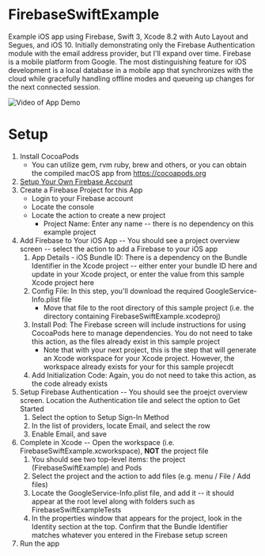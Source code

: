 # FirebaseSwiftExample
Example iOS app using Firebase, Swift 3, Xcode 8.2 with Auto Layout and Segues, and iOS 10. Initially demonstrating only the Firebase Authentication module with the email address provider, but I'll expand over time. Firebase is a mobile platform from Google. The most distinguishing feature for iOS development is a local database in a mobile app that synchronizes with the cloud while gracefully handling offline modes and queueing up changes for the next connected session.

![Video of App Demo](https://raw.githubusercontent.com/jeffcollier/FirebaseSwiftExample/master/FirebaseSwiftExample/Images/FirebaseSwiftExampleSignIn.gif)

# Setup
1. Install CocoaPods
    * You can utilize gem, rvm ruby, brew and others, or you can obtain the compiled macOS app from https://cocoapods.org
2. [Setup Your Own Firebase Account](https://firebase.google.com)
3. Create a Firebase Project for this App
    * Login to your Firebase account
    * Locate the console
    * Locate the action to create a new project
        * Project Name: Enter any name -- there is no dependency on this example project
4. Add Firebase to Your iOS App -- You should see a project overview screen -- select the action to add a Firebase to your iOS app
    1. App Details - iOS Bundle ID: There is a dependency on the Bundle Identifier in the Xcode project -- either enter your bundle ID here and update in your Xcode project, or enter the value from this sample Xcode project here
    2. Config File: In this step, you'll download the required GoogleService-Info.plist file
        * Move that file to the root directory of this sample project (i.e. the directory containing FirebaseSwiftExample.xcodeproj)
    3. Install Pod: The Firebase screen will include instructions for using CocoaPods here to manage dependencies. You do not need to take this action, as the files already exist in this sample project
        * Note that with your next project, this is the step that will generate an Xcode workspace for your Xcode project. However, the workspace already exists for your for this sample projecdt
    4. Add Initialization Code: Again, you do not need to take this action, as the code already exists
5. Setup Firebase Authentication -- You should see the proejct overview screen. Location the Authentication tile and select the option to Get Started
    1. Select the option to Setup Sign-In Method
    2. In the list of providers, locate Email, and select the row
    3. Enable Email, and save
6. Complete in Xcode -- Open the workspace (i.e. FirebaseSwiftExample.xcworkspace), **NOT** the project file
    1. You should see two top-level items: the project (FirebaseSwiftExample) and Pods
    2. Select the project and the action to add files (e.g. menu / File / Add files)
    3. Locate the GoogleService-Info.plist file, and add it -- it should appear at the root level along with folders such as FirebaseSwiftExampleTests
    4. In the properties window that appears for the project, look in the Identity section at the top. Confirm that the Bundle Identifier matches whatever you entered in the Firebase setup screen
7. Run the app
    
        
